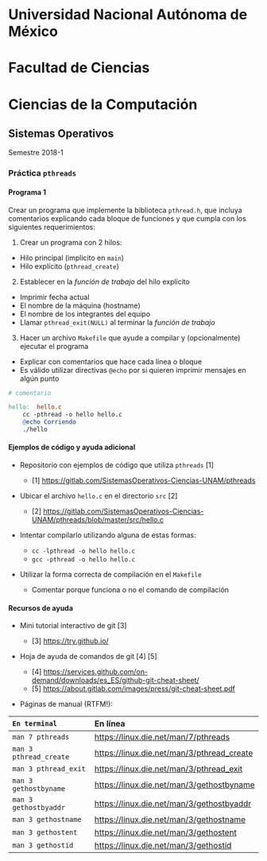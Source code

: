 # Universidad Nacional Autónoma de México
# Facultad de Ciencias
# Ciencias de la Computación

## Sistemas Operativos

Semestre 2018-1

### Práctica `pthreads`

#### Programa 1

Crear un programa que implemente la biblioteca `pthread.h`, que incluya comentarios explicando cada bloque de funciones y que cumpla con los siguientes requerimientos:

1. Crear un programa con 2 hilos:

  + Hilo principal (implicito en `main`)
  + Hilo explícito (`pthread_create`)

2. Establecer en la *función de trabajo* del hilo explícito

  + Imprimir fecha actual
  + El nombre de la máquina (hostname)
  + El nombre de los integrantes del equipo
  + Llamar `pthread_exit(NULL)` al terminar la *función de trabajo*

3. Hacer un archivo `Makefile` que ayude a compilar y (opcionalmente) ejecutar el programa

  + Explicar con comentarios que hace cada línea o bloque
  + Es válido utilizar directivas `@echo` por si quieren imprimir mensajes en algún punto

```Makefile
# comentario

hello:	hello.c
	cc -pthread -o hello hello.c
	@echo Corriendo
	./hello
```

#### Ejemplos de código y ayuda adicional

+ Repositorio con ejemplos de código que utiliza `pthreads` [1]

    * [1] <https://gitlab.com/SistemasOperativos-Ciencias-UNAM/pthreads>

+ Ubicar el archivo `hello.c` en el directorio `src` [2]

    * [2] <https://gitlab.com/SistemasOperativos-Ciencias-UNAM/pthreads/blob/master/src/hello.c>

+ Intentar compilarlo utilizando alguna de estas formas:

    * `cc -lpthread -o hello hello.c`
    * `gcc -pthread -o hello hello.c`

+ Utilizar la forma correcta de compilación en el `Makefile`

    * Comentar porque funciona o no el comando de compilación

#### Recursos de ayuda

+ Mini tutorial interactivo de git [3]

    * [3] <https://try.github.io/>

+ Hoja de ayuda de comandos de git [4] [5]

    * [4] <https://services.github.com/on-demand/downloads/es_ES/github-git-cheat-sheet/>
    * [5] <https://about.gitlab.com/images/press/git-cheat-sheet.pdf>

+ Páginas de manual (RTFM!):

| `En terminal`          | En línea |
|:-----------------------|:---------|
| `man 7 pthreads`       | <https://linux.die.net/man/7/pthreads> |
| `man 3 pthread_create` | <https://linux.die.net/man/3/pthread_create> |
| `man 3 pthread_exit`   | <https://linux.die.net/man/3/pthread_exit> |
| `man 3 gethostbyname`  | <https://linux.die.net/man/3/gethostbyname> |
| `man 3 gethostbyaddr`  | <https://linux.die.net/man/3/gethostbyaddr> |
| `man 3 gethostname`    | <https://linux.die.net/man/3/gethostname> |
| `man 3 gethostent`     | <https://linux.die.net/man/3/gethostent> |
| `man 3 gethostid`      | <https://linux.die.net/man/3/gethostid> |

